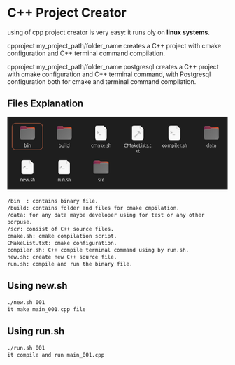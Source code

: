 # C++ Project Creator

using of cpp project creator is very easy:
it runs oly on **linux systems**.

cpproject  my_project_path/folder_name
creates a C++ project with cmake configuration and C++ terminal command compilation.

cpproject  my_project_path/folder_name postgresql
creates a C++ project with cmake configuration and C++ terminal command,
with Postgresql configuration both for cmake and terminal command compilation.

## Files Explanation
![files.png](files.png)

    /bin  : contains binary file.
    /build: contains folder and files for cmake cmpilation.
    /data: for any data maybe developer using for test or any other porpuse.
    /scr: consist of C++ source files.
    cmake.sh: cmake compilation script.
    CMakeList.txt: cmake configuration.
    compiler.sh: C++ compile terminal command using by run.sh.
    new.sh: create new C++ source file.
    run.sh: compile and run the binary file.

## Using new.sh
    
    ./new.sh 001
    it make main_001.cpp file

## Using run.sh
    
    ./run.sh 001
    it compile and run main_001.cpp
